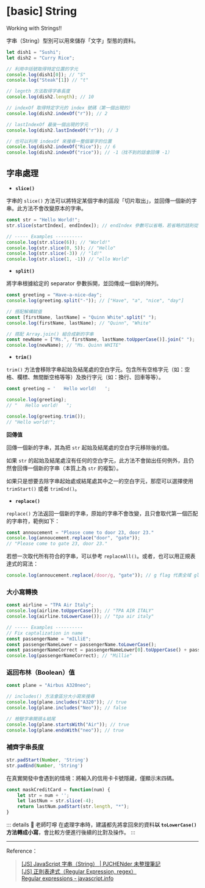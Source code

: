 # [basic] String
<span class="subtitle">Working with Strings!!</span>

字串（String）型別可以用來儲存「文字」型態的資料。

```javascript
let dish1 = "Sushi";
let dish2 = "Curry Rice";

// 利用中括號取得特定位置的字元
console.log(dish1[0]); // "S"
console.log("Steak"[1]) // "t"

// legnth 方法取得字串長度
console.log(dish2.length); // 10

// indexOf 取得特定字元的 index 號碼（第一個出現的）
console.log(dish2.indexOf("r")); // 2

// lastIndexOf 最後一個出現的字元
console.log(dish2.lastIndexOf("r")); // 3

// 也可以利用 indexOf 來搜尋一整個單字的位置
console.log(dish2.indexOf("Rice")); // 6
console.log(dish2.indexOf("rice")); // -1（找不到的話會回傳 -1）
```

## 字串處理
- **`slice()`** <br>

字串的 `slice()` 方法可以將特定某個字串的區段「切片取出」，並回傳一個新的字串。此方法不會改變原本的字串。

```javascript
const str = "Hello World!";
str.slice(startIndex[, endIndex]); // endIndex 參數可以省略，若省略的話則從 startIndex 切到最後

// ----- Examples ----------
console.log(str.slice(6)); // "World!"
console.log(str.slice(0, 5)); // "Hello"
console.log(str.slice(-3)) // "ld!"
console.log(str.slice(1, -1)) // "ello World"
```

- **`split()`** <br>

將字串根據給定的 separator 參數拆開，並回傳成一個新的陣列。

```javascript
const greeting = "Have-a-nice-day";
console.log(greeting.split("-")); // ["Have", "a", "nice", "day"]

// 搭配解構賦值
const [firstName, lastName] = "Quinn White".split(" ");
console.log(firstName, lastName); // "Quinn", "White"

// 搭配 Array.join() 組合成新的字串
const newName = ["Ms.", firstName, lastName.toUpperCase()].join(" ");
console.log(newName); // "Ms. Quinn WHITE"
```

- **`trim()`** <br>

`trim()` 方法會移除字串起始及結尾處的空白字元。包含所有空格字元（如：空格、欄標、無間斷空格等等）及換行字元（如：換行、回車等等）。

```javascript
const greeting = '   Hello world!   ';

console.log(greeting);
// "   Hello world!   ";

console.log(greeting.trim());
// "Hello world!";
```

**回傳值** <br>

回傳一個新的字串，其為把 `str` 起始及結尾處的空白字元移除後的值。 <br>

如果 `str` 的起始及結尾處沒有任何的空白字元，此方法不會拋出任何例外，且仍然會回傳一個新的字串（本質上為 `str` 的複製）。 <br>

如果只是想要去除字串起始處或結尾處其中之一的空白字元，那麼可以選擇使用 `trimStart()` 或者 `trimEnd()`。 <br>

- **`replace()`** <br>

`replace()` 方法返回一個新的字串，原始的字串不會改變，且<span class="bolder">只會取代第一個匹配的字串符</span>，範例如下：

```javascript
const annoucement = "Please come to door 23, door 23."
console.log(annoucement.replace("door", "gate"));
// "Please come to gate 23, door 23."
```

若想一次取代<span class="bolder">所有</span>符合的字串，可以參考 `replaceAll()`。或者，也可以用正規表達式的寫法：

```javascript
console.log(annoucement.replace(/door/g, "gate")); // g flag 代表全域 global
```

### 大小寫轉換
```javascript
const airline = "TPA Air Italy";
console.log(airline.toUpperCase()); // "TPA AIR ITALY"
console.log(airline.toLowerCase()); // "tpa air italy"

// ----- Examples ----------
// Fix captalization in name
const passengerName = "mILliE";
const passengerNameLower = passengerName.toLowerCase();
const passengerNameCorrect = passengerNameLower[0].toUpperCase() + passengerNameLower.slice(1);
console.log(passengerNameCorrect); // "Millie"
```

### 返回布林（Boolean）值
```javascript
const plane = "Airbus A320neo";

// includes() 方法會區分大小寫來搜尋
console.log(plane.includes("A320")); // true
console.log(plane.includes("Neo")); // false

// 檢驗字串開頭＆結尾
console.log(plane.startsWith("Air")); // true
console.log(plane.endsWith("neo")); // true
```

### 補齊字串長度
```javascript
str.padStart(Number, 'String')
str.padEnd(Number, 'String')
```
在真實開發中會遇到的情境：將輸入的信用卡卡號隱藏，僅顯示末四碼。
```javascript
const maskCreditCard = function(num) {
    let str = num + '';
    let lastNum = str.slice(-4);
    return lastNum.padStart(str.length, "*");
}
```

::: details 🔑 老師叮嚀
在處理字串時，建議都先將拿回來的資料**以 `toLowerCase()` 方法轉成小寫**，會比較方便進行後續的比對及操作。
:::

---

Reference：
> [[JS] JavaScript 字串（String） | PJCHENder 未整理筆記](https://pjchender.dev/javascript/js-string/) <br>
> [[JS] 正則表達式（Regular Expression, regex）](https://pjchender.dev/javascript/js-regex/) <br>
> [Regular expressions - javascript.info](https://javascript.info/regular-expressions)